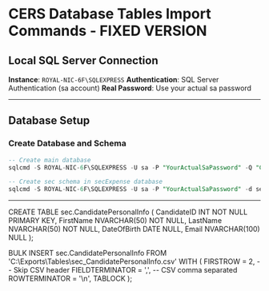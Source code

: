 # CERS Database Tables Import Commands - FIXED VERSION

## Local SQL Server Connection
**Instance**: `ROYAL-NIC-6F\SQLEXPRESS`
**Authentication**: SQL Server Authentication (sa account)
**Real Password**: Use your actual sa password

---

## Database Setup

### Create Database and Schema
```sql
-- Create main database
sqlcmd -S ROYAL-NIC-6F\SQLEXPRESS -U sa -P "YourActualSaPassword" -Q "CREATE DATABASE secExpense;"

-- Create sec schema in secExpense database
sqlcmd -S ROYAL-NIC-6F\SQLEXPRESS -U sa -P "YourActualSaPassword" -d secExpense -Q "CREATE SCHEMA sec;"
```

---




CREATE TABLE sec.CandidatePersonalInfo (
    CandidateID INT NOT NULL PRIMARY KEY,
    FirstName NVARCHAR(50) NOT NULL,
    LastName NVARCHAR(50) NOT NULL,
    DateOfBirth DATE NULL,
    Email NVARCHAR(100) NULL
);


BULK INSERT sec.CandidatePersonalInfo
FROM 'C:\Exports\Tables\sec_CandidatePersonalInfo.csv'
WITH
(
    FIRSTROW = 2,          -- Skip CSV header
    FIELDTERMINATOR = ',', -- CSV comma separated
    ROWTERMINATOR = '\n',
    TABLOCK
);
